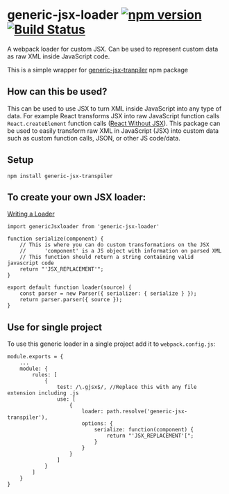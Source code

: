 # generic-jsx-loader [![npm version](https://badge.fury.io/js/generic-jsx-loader.svg)](https://badge.fury.io/js/generic-jsx-loader) [![Build Status](https://travis-ci.org/nik-m2/generic-jsx-loader.svg?branch=master)](https://travis-ci.org/nik-m2/generic-jsx-loader)

A webpack loader for custom JSX. Can be used to represent custom data as raw XML inside JavaScript code.

This is a simple wrapper for [generic-jsx-tranpiler](https://www.npmjs.com/package/generic-jsx-transpiler) npm package

## How can this be used?

This can be used to use JSX to turn XML inside JavaScript into any type of data. For example React transforms JSX into raw JavaScript function calls `React.createElement` function calls ([React Without JSX](https://reactjs.org/docs/react-without-jsx.html)). This package can be used to easily transform raw XML in JavaScript (JSX) into custom data such as custom function calls, JSON, or other JS code/data.

## Setup

`npm install generic-jsx-transpiler`

## To create your own JSX loader:

[Writing a Loader](https://webpack.js.org/contribute/writing-a-loader/)
```
import genericJsxloader from 'generic-jsx-loader'

function serialize(component) {
    // This is where you can do custom transformations on the JSX
    //      'component' is a JS object with information on parsed XML
    // This function should return a string containing valid javascript code
    return "'JSX_REPLACEMENT'";
}

export default function loader(source) {
    const parser = new Parser({ serializer: { serialize } });
    return parser.parser({ source });
}
```

## Use for single project

To use this generic loader in a single project add it to `webpack.config.js`:
```
module.exports = {
    ...
    module: {
        rules: [
            {
                test: /\.gjsx$/, //Replace this with any file extension including .js
                use: [
                    {
                        loader: path.resolve('generic-jsx-transpiler'),
                        options: {
                            serialize: function(component) {
                                return "'JSX_REPLACEMENT'[";
                            }
                        }
                    }
                ]
            }
        ]
    }
}
```

